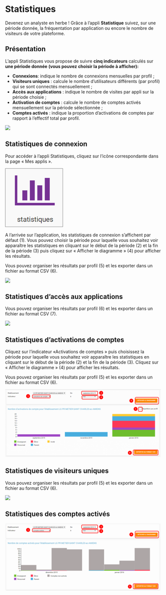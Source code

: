 # Statistiques

Devenez un analyste en herbe ! Grâce à l’appli **Statistique** suivez, sur une période donnée, la fréquentation par application ou encore le nombre de visiteurs de votre plateforme.

## Présentation

L’appli Statistiques vous propose de suivre **cinq indicateurs** calculés sur **une période donnée** **\(vous pouvez choisir la période à afficher\):**

* **Connexions**: indique le nombre de connexions mensuelles par profil ;
* **Visiteurs uniques** : calcule le nombre d’utilisateurs différents \(par profil\) qui se sont connectés mensuellement ;
* **Accès aux applications** : indique le nombre de visites par appli sur la période choisie ;
* **Activation de comptes** : calcule le nombre de comptes activés mensuellement sur la période sélectionnée ;
* **Comptes activés** : indique la proportion d’activations de comptes par rapport à l’effectif total par profil.

![](.gitbook/assets/stat-presentation-1024x372-1-1-1-1.png)

## Statistiques de connexion

Pour accéder à l’appli Statistiques, cliquez sur l’icône correspondante dans la page « Mes applis ».

![](.gitbook/assets/s2-2-1%20%281%29.png)

A l’arrivée sur l’application, les statistiques de connexion s’affichent par défaut \(1\). Vous pouvez choisir la période pour laquelle vous souhaitez voir apparaître les statistiques en cliquant sur le début de la période \(2\) et la fin de la période \(3\) puis cliquez sur « Afficher le diagramme » \(4\) pour afficher les résultats.

Vous pouvez organiser les résultats par profil \(5\) et les exporter dans un fichier au format CSV \(6\).

![](.gitbook/assets/stat-21-1024x442-4-1-1.png)

## Statistiques d’accès aux applications

Vous pouvez organiser les résultats par profil \(6\) et les exporter dans un fichier au format CSV \(7\).

![](.gitbook/assets/stat-3-1024x443-4-1.png)

## Statistiques d’activations de comptes

Cliquez sur l’indicateur «Activations de comptes » puis choisissez la période pour laquelle vous souhaitez voir apparaître les statistiques en cliquant sur le début de la période \(2\) et la fin de la période \(3\). Cliquez sur « Afficher le diagramme » \(4\) pour afficher les résultats.

Vous pouvez organiser les résultats par profil \(5\) et les exporter dans un fichier au format CSV \(6\).

![](.gitbook/assets/stat-4-1024x442-1-1.png)

## Statistiques de visiteurs uniques

Vous pouvez organiser les résultats par profil \(5\) et les exporter dans un fichier au format CSV \(6\).

![](.gitbook/assets/stat-5-1024x441-4-1.png)

## Statistiques des comptes activés

![](.gitbook/assets/stat-61-1%20%282%29.png)

